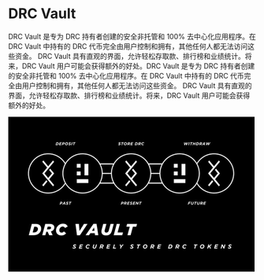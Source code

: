 # DRC Vault

DRC Vault 是专为 DRC 持有者创建的安全非托管和 100% 去中心化应用程序。在 DRC Vault 中持有的 DRC 代币完全由用户控制和拥有，其他任何人都无法访问这些资金。
DRC Vault 具有直观的界面，允许轻松存取款、排行榜和业绩统计。将来，DRC Vault 用户可能会获得额外的好处。DRC Vault 是专为 DRC 持有者创建的安全非托管和 100% 去中心化应用程序。在 DRC Vault 中持有的 DRC 代币完全由用户控制和拥有，其他任何人都无法访问这些资金。
DRC Vault 具有直观的界面，允许轻松存取款、排行榜和业绩统计。将来，DRC Vault 用户可能会获得额外的好处。

![drcvault-dapp-defi-ethereum-image1-500x315_54008b2e7d4bf871116b445fc7716777](drcvault-dapp-defi-ethereum-image1-500x315_54008b2e7d4bf871116b445fc7716777.png)


